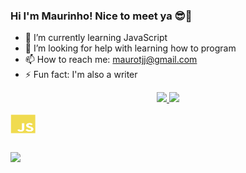 ### Hi I'm Maurinho! Nice to meet ya 😎👋


- 🌱 I’m currently learning JavaScript 
- 🤔 I’m looking for help with learning how to program
- 📫 How to reach me: maurotjj@gmail.com
- ⚡ Fun fact: I'm also a writer


<div align="center">
  <a href="https://github.com/maurinhooo">
  <img height="180em" src="https://github-readme-stats.vercel.app/api?username=Maurinhooo&show_icons=true&theme=prussian&include_all_commits=true&count_private=true"/>
  <img height="180em" src="https://github-readme-stats.vercel.app/api/top-langs/?username=rafaballerini&layout=compact&langs_count=7&theme=prussian"/>
</div>
  
  <div style="display: inline_block"><br>
  <img align="center" alt="Rafa-Js" height="30" width="40" src="https://raw.githubusercontent.com/devicons/devicon/master/icons/javascript/javascript-plain.svg">
</div>
  
  ##
  
  <div>
         <a href="https://www.linkedin.com/in/mauro-angelino-362b17225/" target="_blank"><img src="https://img.shields.io/badge/-LinkedIn-%230077B5?style=for-the-badge&logo=linkedin&logoColor=white" target="_blank"></a> 
    
   </div>
